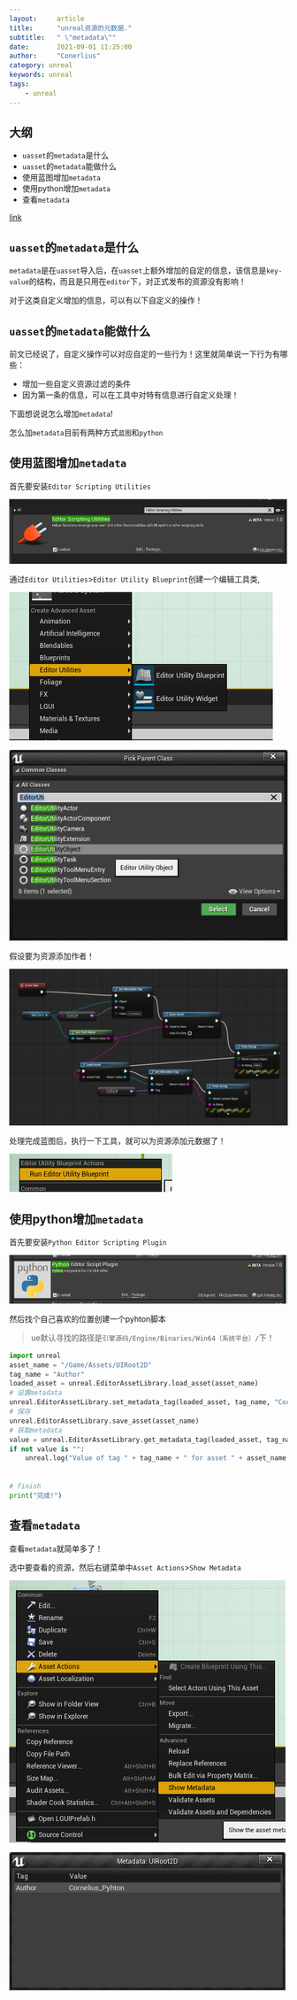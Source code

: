 ```yaml
---
layout:     article
title:      "unreal资源的元数据."
subtitle:   " \"metadata\""
date:       2021-09-01 11:25:00
author:     "Conerlius"
category: unreal
keywords: unreal
tags:
    - unreal
---
```


## 大纲

- `uasset`的`metadata`是什么
- `uasset`的`metadata`能做什么
- 使用蓝图增加`metadata`
- 使用python增加`metadata`
- 查看`metadata`

[link](https://docs.unrealengine.com/4.27/zh-CN/Basics/AssetsAndPackages/AssetMetadata/)

## `uasset`的`metadata`是什么

`metadata`是在`uasset`导入后，在`uasset`上额外增加的自定的信息，该信息是`key-value`的结构，而且是只用在`editor`下，对正式发布的资源没有影响！

对于这类自定义增加的信息，可以有以下自定义的操作！

## `uasset`的`metadata`能做什么

前文已经说了，自定义操作可以对应自定的一些行为！这里就简单说一下行为有哪些：

- 增加一些自定义资源过滤的条件
- 因为第一条的信息，可以在工具中对特有信息进行自定义处理！

下面想说说怎么增加`metadata`!

怎么加`metadata`目前有两种方式`蓝图`和`python`

## 使用蓝图增加`metadata`

首先要安装`Editor Scripting Utilities`

![png](/images/computer/game/ue/doc/metadata1.png)

通过`Editor Utilities`>`Editor Utility Blueprint`创建一个编辑工具类,

![png](/images/computer/game/ue/doc/metadata2.png)

![png](/images/computer/game/ue/doc/metadata3.png)

假设要为资源添加作者！

![png](/images/computer/game/ue/doc/metadata4.png)

处理完成蓝图后，执行一下工具，就可以为资源添加元数据了！

![png](/images/computer/game/ue/doc/metadata5.png)

## 使用python增加`metadata`

首先要安装`Python Editor Scripting Plugin`

![png](/images/computer/game/ue/doc/metadata6.png)

然后找个自己喜欢的位置创建一个pyhton脚本

> ue默认寻找的路径是`引擎源码/Engine/Binaries/Win64（系统平台）/`下！

```python
import unreal
asset_name = "/Game/Assets/UIRoot2D"
tag_name = "Author"
loaded_asset = unreal.EditorAssetLibrary.load_asset(asset_name)
# 设置metadata
unreal.EditorAssetLibrary.set_metadata_tag(loaded_asset, tag_name, "Cornelius_Pyhton")
# 保存
unreal.EditorAssetLibrary.save_asset(asset_name)
# 获取metadata
value = unreal.EditorAssetLibrary.get_metadata_tag(loaded_asset, tag_name)
if not value is "":
    unreal.log("Value of tag " + tag_name + " for asset " + asset_name + ": " + value)
    

# finish
print("完成!")
```

## 查看`metadata`

查看`metadata`就简单多了！

选中要查看的资源，然后右键菜单中`Asset Actions`>`Show Metadata`

![png](/images/computer/game/ue/doc/metadata7.png)

![png](/images/computer/game/ue/doc/metadata8.png)